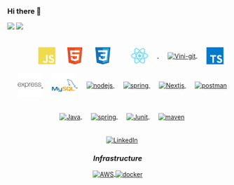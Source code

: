 ### Hi there 👋
 
<div>
<div align="left">
    <img src="https://github-readme-stats-sigma-five.vercel.app/api?username=viniciusciconebarbosa&show_icons=true&theme=merko&include_all_commits=true&count_private=true" style="width: 56%; max-width: 440px; height: auto;">
    <img src="https://github-readme-stats.vercel.app/api/top-langs/?username=viniciusciconebarbosa&layout=compact&langs_count=10&theme=merko" style="width: 31%; max-width: 280px; height: auto;">
</div>

</div>
  

<div style="display: inline_block"  align="center"><br>
  <img align="center" alt="Vini-Js" height="40" width="40"  src="https://raw.githubusercontent.com/devicons/devicon/master/icons/javascript/javascript-plain.svg" style="margin-left: 60px;">  
  <img align="center" alt="Vini-HTML" height="40" width="40" src="https://raw.githubusercontent.com/devicons/devicon/master/icons/html5/html5-original.svg" style="margin-left: 20px;">
  <img align="center" alt="Vini-CSS" height="40" width="40" src="https://raw.githubusercontent.com/devicons/devicon/master/icons/css3/css3-original.svg" style="margin-left: 20px;">
 
  <a href="https://reactjs.org/" target="_blank" rel="noreferrer" style="margin-left: 20px;">
    <img align="center" alt="Vini-React" height="40" width="40" src="https://raw.githubusercontent.com/devicons/devicon/master/icons/react/react-original.svg" style="padding: 20px;">
  </a>

  <a href="https://git-scm.com/" target="_blank" rel="noreferrer">
    <img align="center" alt="Vini-git" width="40" height="40" src="https://www.vectorlogo.zone/logos/git-scm/git-scm-icon.svg" alt="git" style="margin-left: 20px;">
  </a>

  <a href="https://www.typescriptlang.org/" target="_blank" rel="noreferrer">
    <img align="center" alt="typescript" height="40" width="40" src="https://raw.githubusercontent.com/devicons/devicon/master/icons/typescript/typescript-plain.svg" style="margin-left: 20px;">
  </a>

  <a href="https://expressjs.com/pt-br/" target="_blank" rel="noreferrer">
    <img align="center" background-color="white" src="https://raw.githubusercontent.com/devicons/devicon/master/icons/express/express-original-wordmark.svg" alt="express" width="55" height="55" style="margin-left: 20px;">
  </a>

  <a href="https://www.mysql.com/" target="_blank" rel="noreferrer">
    <img align="center" src="https://raw.githubusercontent.com/devicons/devicon/master/icons/mysql/mysql-original-wordmark.svg" alt="mysql" width="55" height="55" style="margin-left: 20px;">
  </a>

  <a href="https://nodejs.org/en/" target="_blank" rel="noreferrer">
    <img align="center" alt="nodejs" height="40" width="40" src="https://cdn.worldvectorlogo.com/logos/nodejs-icon.svg" style="margin-left: 20px;">
  </a>

  <a href="https://jestjs.io/" target="_blank" rel="noreferrer">
    <img align="center" src="https://www.vectorlogo.zone/logos/jestjsio/jestjsio-icon.svg" alt="spring" width="40" height="40" style="margin-left: 20px;">
  </a>

  <a href="https://nextjs.org/" target="_blank" rel="noreferrer">
    <img align="center" src="https://upload.vectorlogo.zone/logos/nextjs/images/cf48b8f7-01c5-4564-a4e7-3854b6aea45c.svg" alt="Nextjs" width="40" height="40" style="margin-left: 20px;">
  </a>

  <a href="https://postman.com" target="_blank" rel="noreferrer">
    <img align="center" src="https://www.vectorlogo.zone/logos/getpostman/getpostman-icon.svg" alt="postman" width="40" height="40" style="margin-left: 20px;">
  </a>
</div>

<br>
<br>
<div style="display: inline_block"  align="center">
<a href="https://www.java.com/pt-BR/" target="_blank" rel="noreferrer">
  <img align="center" src="https://www.vectorlogo.zone/logos/java/java-ar21.svg" alt="Java" width="90" height="40" style="margin-left: 20px;">
</a>

<a href="https://spring.io/" target="_blank" rel="noreferrer">
  <img align="center" src="https://www.vectorlogo.zone/logos/springio/springio-icon.svg" alt="spring" width="30" height="30" style="margin-left: 20px;">
</a>

<a href="https://junit.org/junit5/"  target="_blank" rel="noreferrer">
  <img align="center" src="https://icon.icepanel.io/Technology/svg/JUnit.svg" alt="Junit" width="30" height="30" style="margin-left: 20px;">
</a>


<a href="https://maven.apache.org/"  target="_blank" rel="noreferrer">
  <img align="center" src="https://www.vectorlogo.zone/logos/apache_maven/apache_maven-ar21.svg" alt="maven" width="80" height="80" style="margin-left: 20px;">
</a>
</div>
<br>
<br>
<div style="display: inline_block"  align="center">
<a href="https://www.linkedin.com/in/vinicius-cicone-barbosa-8673a9147/" target="_blank" rel="noreferrer">
  <img align="center" src="https://www.vectorlogo.zone/logos/linkedin/linkedin-ar21.svg" alt="LinkedIn" width="60" height="40" style="margin-left: 20px;">
</a>
</div>

<div text-align: center; style="display: inline_block"  align="center" >
  <h3><em>Infrastructure</em></h3>
</div>

<div style="display: inline_block"  align="center">

<a href="https://aws.amazon.com/pt/free/" target="_blank" rel="noreferrer">
 <img align="center"src="https://www.vectorlogo.zone/logos/amazon_aws/amazon_aws-ar21.svg" alt="AWS" width="140" height="80"/>
</a>
<a href="https://www.docker.com/" target="_blank" rel="noreferrer">
 <img align="center"src="https://www.vectorlogo.zone/logos/docker/docker-icon.svg" alt="docker" width="140" height="80"/>
</a>

</div>
